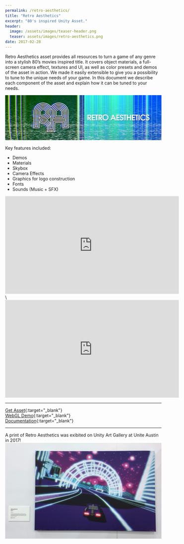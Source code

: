```yaml
---
permalink: /retro-aesthetics/
title: "Retro Aesthetics"
excerpt: "80's inspired Unity Asset."
header:
  image: /assets/images/teaser-header.png
  teaser: assets/images/retro-aesthetics.png
date: 2017-02-28
---
```


Retro Aesthetics asset provides all resources to turn a game of any genre into a stylish 80’s movies inspired title. It covers object materials, a full-screen camera effect, textures and UI, as well as color presets and demos of the asset in action. We made it easily extensible to give you a possibility to tune to the unique needs of your game. In this document we describe each component of the asset and explain how it can be tuned to your needs.  

![](/assets/images/retro-aesthetics-header.png)

Key features included:
  * Demos  
  * Materials 
  * Skybox  
  * Camera Effects  
  * Graphics for logo construction  
  * Fonts  
  * Sounds (Music + SFX)

<iframe width="560" height="315" src="https://www.youtube.com/embed/suI6L7yR0D4" title="YouTube video player" frameborder="0" allow="accelerometer; autoplay; clipboard-write; encrypted-media; gyroscope; picture-in-picture" allowfullscreen></iframe>  
\
<iframe width="560" height="315" src="https://www.youtube.com/embed/8EcD7yOba0Y" title="YouTube video player" frameborder="0" allow="accelerometer; autoplay; clipboard-write; encrypted-media; gyroscope; picture-in-picture" allowfullscreen></iframe>  

---

[Get Asset](https://assetstore.unity.com/packages/tools/particles-effects/retro-aesthetics-79538?aid=1101lHzQ&utm_source=aff){:target="_blank"}  
[WebGL Demo](http://dustyroom.com/retro-aesthetics/demo1/){:target="_blank"}  
[Documentation](/retro-aesthetics-online-manual/){:target="_blank"}  

---

A print of Retro Aesthetics was exibited on Unity Art Gallery at Unite Austin in 2017!  
![](/assets/images/retro-aesthetics-IMG_2785-1-1024x627.jpg)